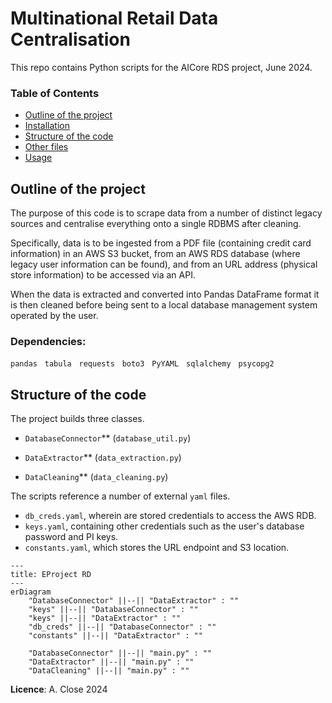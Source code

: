 # Multinational Retail Data Centralisation

This repo contains Python scripts for the AICore RDS project, June 2024.

### Table of Contents

* [Outline of the project](#outline-of-the-project)
* [Installation](#installations-needed)
* [Structure of the code](#structure-of-the-code)
* [Other files](#other-files)
* [Usage](#usage)

## Outline of the project

The purpose of this code is to scrape data from a number of distinct legacy sources and centralise everything onto a single RDBMS after cleaning.

Specifically, data is to be ingested from a PDF file (containing credit card information) in an AWS S3 bucket, from an AWS RDS database (where legacy user information can be found), and from an URL address (physical store information) to be accessed via an API.

When the data is extracted and converted into Pandas DataFrame format it is then cleaned before being sent to a local database management system operated by the user.



### Dependencies: 

`pandas`
&nbsp; `tabula`
&nbsp; `requests`
&nbsp; `boto3`
&nbsp; `PyYAML`
&nbsp; `sqlalchemy`
&nbsp; `psycopg2`

## Structure of the code

The project builds three classes.

* `DatabaseConnector`** (`database_util.py`)

* `DataExtractor`** (`data_extraction.py`)

* `DataCleaning`** (`data_cleaning.py`) 

The scripts reference a number of external `yaml` files.

* `db_creds.yaml`, wherein are stored credentials to access the AWS RDB.
* `keys.yaml`, containing other credentials such as the user's database password and PI keys.
* `constants.yaml`, which stores the URL endpoint and S3 location. 

```mermaid
---
title: EProject RD
---
erDiagram
    "DatabaseConnector" ||--|| "DataExtractor" : ""
    "keys" ||--|| "DatabaseConnector" : ""
    "keys" ||--|| "DataExtractor" : ""
    "db_creds" ||--|| "DatabaseConnector" : ""
    "constants" ||--|| "DataExtractor" : ""

    "DatabaseConnector" ||--|| "main.py" : ""
    "DataExtractor" ||--|| "main.py" : ""
    "DataCleaning" ||--|| "main.py" : "" 
```


**Licence**: A. Close 2024